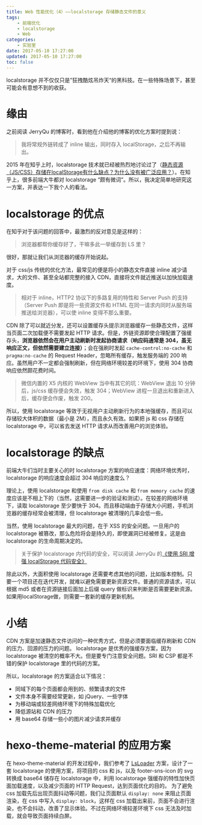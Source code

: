 ```yaml
---
title: Web 性能优化（4）——localstorage 存储静态文件的意义
tags:
    - 前端优化
    - localstorage
    - Web
categories:
    - 实验室
date: 2017-05-10 17:27:00
updated: 2017-05-10 17:27:00
toc: false
---
```


localstorage 并不仅仅只是”狂拽酷炫吊炸天“的黑科技。在一些特殊场景下，甚至可能会有意想不到的收获。

<!-- more -->

# 缘由

之前阅读 JerryQu 的博客时，看到他在介绍他的博客的优化方案时提到说：

> 我将常规外链转成了 inline 输出，同时存入 localStorage，之后不再输出。

2015 年在知乎上时，localstorage 技术就已经被热烈地讨论过了（[静态资源（JS/CSS）存储在localStorage有什么缺点？为什么没有被广泛应用？](https://www.zhihu.com/question/28467444)）。在知乎上，很多前端大牛都对 localstorage “颇有微词”。所以，我决定简单地研究这一方案，并表达一下我个人的看法。

# localstorage 的优点

在知乎对于该问题的回答中，最激烈的反对意见是这样的：

> 浏览器都帮你缓存好了，干嘛多此一举缓存到 LS 里？

很好，那就让我们从浏览器的缓存开始说起。

对于 css/js 传统的优化方法，最常见的便是将小的静态文件直接 inline 减少请求，大的文件、甚至全站都完整的接入 CDN，直接将文件就近推送以加快加载速度。

> 相对于 inline，HTTP2 协议下的多路复用的特性和 Server Push 的支持（Server Push 即是将一些资源文件和 HTML 在同一请求内同时从服务端推送给浏览器），可以使 inline 变得不那么重要。

CDN 除了可以就近分发，还可以设置缓存头提示浏览器缓存一些静态文件，这样当页面二次加载便不需要发起 HTTP 请求。但是，外链资源即使合理配置了强缓存头，**浏览器依然会在用户主动刷新时发起协商请求（响应码通常是 304，虽无响应正文，但依然需要建立连接）**；会在强刷时发起 `cache-control:no-cache` 和 `pragma:no-cache` 的 Request Header，忽略所有缓存，触发服务端的 200 响应。虽然用户不一定都会强制刷新，但在网络环境较差的环境下，使用 304 协商响应依然颇花费时间。

> 微信内置的 X5 内核的 WebView 当中有其它的坑：WebView 退出 10 分钟后，js/css 缓存便会失效，触发 304；WebView 进程一旦退出和重新进入后，缓存便会作废，触发 200。

所以，使用 localstorage 等效于无视用户主动刷新行为的本地强缓存，而且可以存储较大体积的数据（最小是 2M），而且永久有效。如果把 js 和 css 存储在 localstorage 中，可以省去发送 HTTP 请求从而改善用户的浏览体验。

# localstorage 的缺点

前端大牛们当时主要关心的时 localstorage 方案的响应速度：网络环境优秀时，localstorage 的响应速度会超过 304 响应的速度么？

理论上，使用 localstorage 和使用 `from disk cache` 和 `from memory cache` 的速度应该是不相上下的（当然，这需要进一步的验证和测试）。在较差的网络环境下，读取 localstorage 至少要快于 304。而且移动端由于存储大小问题，手机浏览器的缓存经常会被清理，但 localstorage 被清理的几率会低一些。

当然，使用 localstorage 最大的问题，在于 XSS 的安全问题。一旦用户的 localstorage 被篡改，那么危险将会是持久的，即使漏洞已经被修复。这是由 localstorage 的生命周期决定的。

> 关于保护 localstorage 内代码的安全，可以阅读 JerryQu 的[《使用 SRI 增强 localStorage 代码安全》](https://imququ.com/post/enhance-security-for-ls-code.html)

除此以外，大面积使用 localstorage 还需要考虑其他的问题，比如版本控制。只要一个项目还在迭代开发，就难以避免需要更新资源文件。普通的资源请求，可以根据 md5 或者在资源链接后面加上后缀 query 做标识来判断是否需要更新资源。如果用localStorage做，则需要一套新的缓存更新机制。

# 小结

CDN 方案是加速静态文件访问的一种优秀方式，但是必须要面临缓存刷新和 CDN 的压力、回源的压力的问题。
localstorage 是优秀的强缓存方案，因为 localstorage 被清空的概率不大。但是要专门注意安全问题。SRI 和 CSP 都是不错的保护 localstorage 里的代码的方案。

所以，localstorage 的方案适合以下情况：

- 同域下的每个页面都会用到的、频繁请求的文件
- 文件本身不需要经常更新，如 jQuery、一些字体
- 为移动端或较差网络环境下的特殊加载优化
- 降低源站和 CDN 的压力
- 用 base64 存储一些小的图片减少请求并缓存

# hexo-theme-material 的应用方案

在 hexo-theme-material 的开发过程中，我们参考了 [LsLoader](https://github.com/sexdevil/LSLoader) 方案，设计了一套 localstorage 的使用方案，将项目的 css 和 js，以及 footer-sns-icon 的 svg 转换成 base64 储存在 localstorage 中，利用 localstorage 强缓存的特性加快页面加载速度，以及减少页面的 HTTP Request，达到页面优化的目的。
为了避免 css 加载先后出现页面抖动等问题，我们让页面默认 `display: none` 来阻止页面渲染，在 css 中写入 `display: block`，这样在 css 加载出来前，页面不会进行渲染，也不会抖动，改善了显示体验。不过在网络环境较差环境下 css 无法及时加载，就会导致页面持续白屏。
